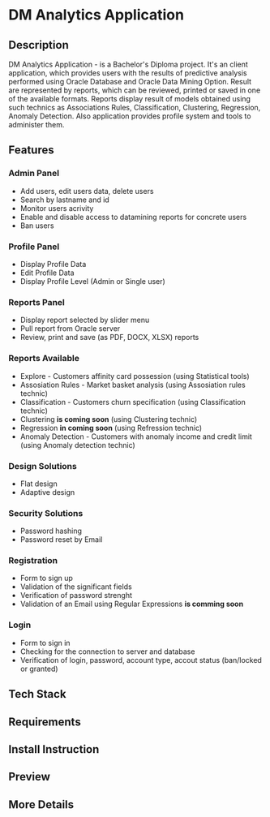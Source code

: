 # DM Analytics Application
## Description
DM Analytics Application - is a Bachelor's Diploma project. It's an client application, which provides users with the results of predictive analysis performed using Oracle Database and Oracle Data Mining Option. Result are represented by reports, which can be reviewed, printed or saved in one of the available formats. Reports display result of models obtained using such technics as Associations Rules, Classification, Clustering, Regression, Anomaly Detection. Also application provides profile system and tools to administer them.
## Features
### Admin Panel
* Add users, edit users data, delete users
* Search by  lastname and id
* Monitor users acrivity
* Enable and disable access to datamining reports for concrete users
* Ban users
### Profile Panel
* Display Profile Data
* Edit Profile Data
* Display Profile Level (Admin or Single user)
### Reports Panel
* Display report selected by slider menu
* Pull report from Oracle server
* Review, print and save (as PDF, DOCX, XLSX) reports
### Reports Available
* Explore - Customers affinity card possession (using Statistical tools)
* Assosiation Rules - Market basket analysis (using Assosiation rules technic)
* Classification - Customers churn specification (using Classification technic)
* Clustering **is coming soon** (using Clustering technic)
* Regression **in coming soon** (using Refression technic)
* Anomaly Detection - Customers with anomaly income and credit limit (using Anomaly detection technic)
### Design Solutions
* Flat design
* Adaptive design
### Security Solutions
* Password hashing
* Password reset by Email
### Registration
* Form to sign up
* Validation of the significant fields
* Verification of password strenght
* Validation of an Email using Regular Expressions **is comming soon**
### Login
* Form to sign in
* Сhecking for the connection to server and database
* Verification of login, password, account type, accout status (ban/locked or granted)
## Tech Stack
## Requirements
## Install Instruction
## Preview
## More Details
